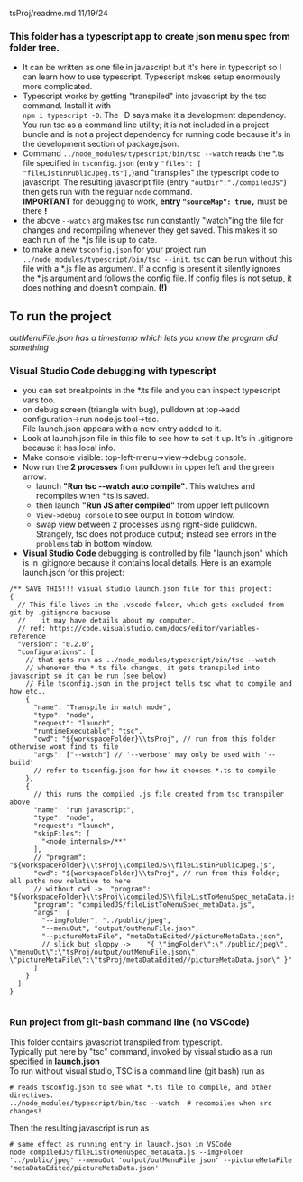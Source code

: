 tsProj/readme.md 11/19/24

### This folder has a typescript app to create json menu spec from folder tree.
- It can be written as one file in javascript but it's here in typescript so I can learn how to use typescript. Typescript makes setup enormously more complicated.  
- Typescript works by getting "transpiled" into javascript by the tsc command. Install it with  
 ```npm i typescript -D```. The -D says make it a development dependency. You run tsc as a command line utility; it is not included in a project bundle and is not a project dependency for running code because it's in the development section of package.json.  
- Command ```../node_modules/typescript/bin/tsc --watch``` reads the *.ts file specified in ```tsconfig.json``` (entry ```"files": [ "fileListInPublicJpeg.ts"],```)and "transpiles" the typescript code to javascript.  The resulting javascript file (entry ```"outDir":"./compiledJS"```) then gets run with the regular ```node``` command.  
**IMPORTANT** for debugging to work, **entry ```"sourceMap": true,```** must be there **!** 
- the above ```--watch``` arg makes tsc run constantly "watch"ing the file for changes and recompiling whenever they get saved. This makes it so each run of the *.js file is up to date.  
- to make a new ```tsconfig.json``` for your project run  
 ```../node_modules/typescript/bin/tsc --init```. ```tsc``` can be run without this file with a *.js file as argument. If a config is present it silently ignores the *.js argument and follows the config file. If config files is not setup, it does nothing and doesn't complain. **(!)**

## To run the project
*outMenuFile.json has a timestamp which lets you know the program did something*

### Visual Studio Code debugging with typescript 
- you can set breakpoints in the *.ts file and you can inspect typescript vars too.   
- on debug screen (triangle with bug), pulldown at top->add configuration->run node.js tool->tsc.  
File launch.json appears with a new entry added to it.
- Look at launch.json file in this file to see how to set it up.  It's in .gitignore because it has local info.  
- Make console visible: top-left-menu->view->debug console.  
- Now run the **2 processes** from pulldown in upper left and the green arrow:   
    - launch **"Run tsc --watch auto compile"**. This watches and recompiles when *.ts is saved. 
    - then launch **"Run JS after compiled"** from upper left pulldown 
    - ```View->debug console``` to see output in bottom window.   
    - swap view between 2 processes using right-side pulldown. 
    Strangely, tsc does not produce output; instead see errors in the ```problems``` tab in bottom window.
- **Visual Studio Code** debugging is controlled by file "launch.json" which is in .gitignore because it contains local details. Here is an example launch.json for this project:
```
/** SAVE THIS!!! visual studio launch.json file for this project:
{
  // This file lives in the .vscode folder, which gets excluded from git by .gitignore because
  //    it may have details about my computer.  
  // ref: https://code.visualstudio.com/docs/editor/variables-reference
  "version": "0.2.0",
  "configurations": [
    // that gets run as ../node_modules/typescript/bin/tsc --watch
    // whenever the *.ts file changes, it gets transpiled into javascript so it can be run (see below)
    // File tsconfig.json in the project tells tsc what to compile and how etc..
    {
      "name": "Transpile in watch mode",
      "type": "node",
      "request": "launch",
      "runtimeExecutable": "tsc",
      "cwd": "${workspaceFolder}\\tsProj", // run from this folder otherwise wont find ts file
      "args": ["--watch"] // '--verbose' may only be used with '--build'
      // refer to tsconfig.json for how it chooses *.ts to compile
    },
    {
      // this runs the compiled .js file created from tsc transpiler above
      "name": "run javascript",
      "type": "node",
      "request": "launch",
      "skipFiles": [
        "<node_internals>/**"
      ],
      // "program": "${workspaceFolder}\\tsProj\\compiledJS\\fileListInPublicJpeg.js",
      "cwd": "${workspaceFolder}\\tsProj", // run from this folder; all paths now relative to here
      // without cwd ->  "program": "${workspaceFolder}\\tsProj\\compiledJS\\fileListToMenuSpec_metaData.js",
      "program": "compiledJS/fileListToMenuSpec_metaData.js",
      "args": [
        "--imgFolder", "../public/jpeg",
        "--menuOut", "output/outMenuFile.json",
        "--pictureMetaFile", "metaDataEdited//pictureMetaData.json",
        // slick but sloppy ->    "{ \"imgFolder\":\"./public/jpeg\", \"menuOut\":\"tsProj/output/outMenuFile.json\", \"pictureMetaFile\":\"tsProj/metaDataEdited//pictureMetaData.json\" }"
      ]
    }
  ]
}


```
### Run project from git-bash command line (no VSCode)  
This folder contains javascript transpiled from typescript.  
Typically put here by "tsc" command, invoked by visual studio as a run specified in **launch.json**  
To run without visual studio, TSC is a command line (git bash) run as 
```
# reads tsconfig.json to see what *.ts file to compile, and other directives.
../node_modules/typescript/bin/tsc --watch  # recompiles when src changes!
```
Then the resulting javascript is run as
```
# same effect as running entry in launch.json in VSCode
node compiledJS/fileListToMenuSpec_metaData.js --imgFolder '../public/jpeg' --menuOut 'output/outMenuFile.json' --pictureMetaFile 'metaDataEdited/pictureMetaData.json'
```
